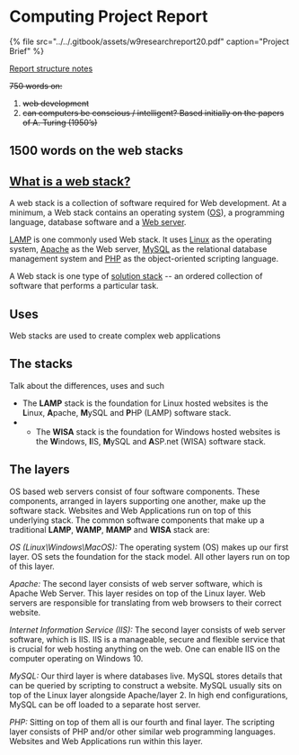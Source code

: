 # Computing Project Report

{% file src="../../.gitbook/assets/w9researchreport20.pdf" caption="Project Brief" %}

[Report structure notes](../../notes/foundation-year-notes/foundation-year-autumn-notes/communication-and-learning-skills-notes/report-and-essays.md)

~~750 words on:~~

1. ~~web development~~
2. ~~can computers be conscious / intelligent? Based initially on the papers of A. Turing \(1950’s\)~~

## 1500 words on the web stacks

## [What is a web stack?](https://whatis.techtarget.com/definition/Web-stack)

A web stack is a collection of software required for Web development. At a minimum, a Web stack contains an operating system \([OS](https://whatis.techtarget.com/definition/operating-system-OS)\), a programming language, database software and a [Web server](https://whatis.techtarget.com/definition/Web-server).

[LAMP](https://whatis.techtarget.com/definition/LAMP-Linux-Apache-MySQL-PHP) is one commonly used Web stack. It uses [Linux](https://searchdatacenter.techtarget.com/definition/Linux-operating-system) as the operating system, [Apache](https://whatis.techtarget.com/definition/Apache) as the Web server, [MySQL](https://searchoracle.techtarget.com/definition/MySQL) as the relational database management system and [PHP](https://whatis.techtarget.com/definition/PHP-Hypertext-Preprocessor) as the object-oriented scripting language. 

A Web stack is one type of [solution stack](https://whatis.techtarget.com/definition/solution-stack) -- an ordered collection of software that performs a particular task.

## Uses

Web stacks are used to create complex web applications

## The stacks

Talk about the differences, uses and such

* The **LAMP** stack is the foundation for Linux hosted websites is the **L**inux, **A**pache, **M**ySQL and **P**HP \(LAMP\) software stack.
* * The **WISA** stack is the foundation for Windows hosted websites is the **W**indows, **I**IS, **M**ySQL and **A**SP.net \(WISA\) software stack.

## The layers

OS based web servers consist of four software components. These components, arranged in layers supporting one another, make up the software stack. Websites and Web Applications run on top of this underlying stack. The common software components that make up a traditional **LAMP**, **WAMP**, **MAMP** and **WISA** stack are:

_OS \(Linux\Windows\MacOS\):_ The operating system \(OS\) makes up our first layer. OS sets the foundation for the stack model. All other layers run on top of this layer.

_Apache:_ The second layer consists of web server software, which is Apache Web Server. This layer resides on top of the Linux layer. Web servers are responsible for translating from web browsers to their correct website.

_Internet Information Service \(IIS\):_ The second layer consists of web server software, which is IIS. IIS is a manageable, secure and flexible service that is crucial for web hosting anything on the web. One can enable IIS on the computer operating on Windows 10.

_MySQL:_ Our third layer is where databases live. MySQL stores details that can be queried by scripting to construct a website. MySQL usually sits on top of the Linux layer alongside Apache/layer 2. In high end configurations, MySQL can be off loaded to a separate host server.

_PHP:_ Sitting on top of them all is our fourth and final layer. The scripting layer consists of PHP and/or other similar web programming languages. Websites and Web Applications run within this layer.

